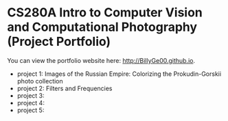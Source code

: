# CS280A Intro to Computer Vision and Computational Photography (Project Portfolio)

You can view the portfolio website here: http://BillyGe00.github.io.

* project 1: Images of the Russian Empire: Colorizing the Prokudin-Gorskii photo collection
* project 2: Filters and Frequencies
* project 3:
* project 4:
* project 5:

